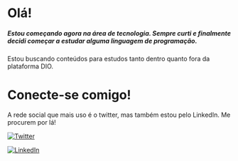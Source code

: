 # Olá!

##### Estou começando agora na área de tecnologia. Sempre curti e finalmente decidi começar a estudar alguma linguagem de programação.
Estou buscando conteúdos para estudos tanto dentro quanto fora da plataforma DIO.

# Conecte-se comigo!
A rede social que mais uso é o twitter, mas também estou pelo LinkedIn. Me procurem por lá!

[![Twitter](https://img.shields.io/badge/Twitter-000?style=for-the-badge&logo=twitter)](https://twitter.com/home)

[![LinkedIn](https://img.shields.io/badge/LinkedIn-000?style=for-the-badge&logo=linkedin&logoColor=0E76A8)](https://www.linkedin.com/in/pedro-silva-158374236/)